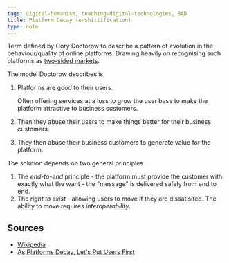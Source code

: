 ```yaml
---
tags: digital-humanism, teaching-digital-technologies, BAD
title: Platform Decay (enshittification)
type: note
---
```


Term defined by Cory Doctorow to describe a pattern of evolution in the behaviour/quality of online platforms. Drawing heavily on recognising such platforms as [two-sided markets](https://en.wikipedia.org/wiki/Two-sided_market).

The model Doctorow describes is:

1. Platforms are good to their users.

    Often offering services at a loss to grow the user base to make the platform attractive to business customers.
2. Then they abuse their users to make things better for their business customers.
3. They then abuse their business customers to generate value for the platform.

The solution depends on two general principles

1. The _end-to-end_ principle - the platform must provide the customer with exactly what the want - the "message" is delivered safely from end to end.
2. The _right to exist_ - allowing users to move if they are dissatisifed. The ability to move requires _interoperability_.

## Sources

- [Wikipedia](https://en.wikipedia.org/wiki/Enshittification)
- [As Platforms Decay, Let's Put Users First](https://www.eff.org/deeplinks/2023/04/platforms-decay-lets-put-users-first)
